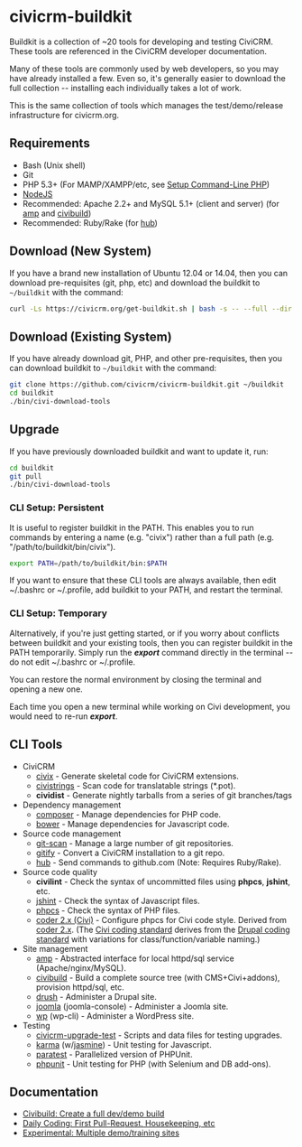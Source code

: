 # civicrm-buildkit

Buildkit is a collection of ~20 tools for developing and testing CiviCRM.
These tools are referenced in the CiviCRM developer documentation.

Many of these tools are commonly used by web developers, so you may have
already installed a few.  Even so, it's generally easier to download the
full collection -- installing each individually takes a lot of work.

This is the same collection of tools which manages the test/demo/release
infrastructure for civicrm.org.

## Requirements

 * Bash (Unix shell)
 * Git
 * PHP 5.3+ (For MAMP/XAMPP/etc, see [Setup Command-Line PHP](http://wiki.civicrm.org/confluence/display/CRMDOC/Setup+Command-Line+PHP))
 * [NodeJS](http://nodejs.org/)
 * Recommended: Apache 2.2+ and MySQL 5.1+ (client and server) (for [amp](https://github.com/totten/amp) and [civibuild](doc/civibuild.md))
 * Recommended: Ruby/Rake (for [hub](http://hub.github.com/))

## Download (New System)

If you have a brand new installation of Ubuntu 12.04 or 14.04, then
you can download pre-requisites (git, php, etc) and download
the buildkit to `~/buildkit` with the command:

```bash
curl -Ls https://civicrm.org/get-buildkit.sh | bash -s -- --full --dir ~/buildkit
```

## Download (Existing System)

If you have already download git, PHP, and other pre-requisites, then you can
download buildkit to `~/buildkit` with the command:

```bash
git clone https://github.com/civicrm/civicrm-buildkit.git ~/buildkit
cd buildkit
./bin/civi-download-tools
```

## Upgrade

If you have previously downloaded buildkit and want to update it, run:

```bash
cd buildkit
git pull
./bin/civi-download-tools
```

### CLI Setup: Persistent

It is useful to register buildkit in the PATH. This enables you to run commands
by entering a name (e.g.  "civix") rather than a full path (e.g.
"/path/to/buildkit/bin/civix").

```bash
export PATH=/path/to/buildkit/bin:$PATH
```

If you want to ensure that these CLI tools are always available, then edit
~/.bashrc or ~/.profile, add buildkit to your PATH, and restart the
terminal.

### CLI Setup: Temporary

Alternatively, if you're just getting started, or if you worry about
conflicts between buildkit and your existing tools, then you can
register buildkit in the PATH temporarily. Simply run the ***export***
command directly in the terminal -- do not edit ~/.bashrc or ~/.profile.

You can restore the normal environment by closing the terminal and opening
a new one.

Each time you open a new terminal while working on Civi development, you
would need to re-run ***export***.

## CLI Tools

 * CiviCRM
   * [civix](https://github.com/totten/civix) - Generate skeletal code for CiviCRM extensions.
   * [civistrings](https://github.com/civicrm/civistrings) - Scan code for translatable strings (*.pot).
   * **cividist** - Generate nightly tarballs from a series of git branches/tags
 * Dependency management
   * [composer](http://getcomposer.org/) - Manage dependencies for PHP code.
   * [bower](http://bower.io/) - Manage dependencies for Javascript code.
 * Source code management
   * [git-scan](https://github.com/totten/git-scan/) - Manage a large number of git repositories.
   * [gitify](doc/gitify.md) - Convert a CiviCRM installation to a git repo.
   * [hub](http://hub.github.com/) - Send commands to github.com (Note: Requires Ruby/Rake).
 * Source code quality
   * **civilint** - Check the syntax of uncommitted files using **phpcs**, **jshint**, etc.
   * [jshint](http://jshint.com/) - Check the syntax of Javascript files.
   * [phpcs](https://github.com/squizlabs/PHP_CodeSniffer) - Check the syntax of PHP files.
   * [coder 2.x (Civi)](https://github.com/civicrm/coder) - Configure phpcs for Civi code style. Derived from [coder 2.x](https://www.drupal.org/project/coder). (The [Civi coding standard](http://wiki.civicrm.org/confluence/display/CRMDOC/PHP+Code+and+Inline+Documentation) derives from the [Drupal coding standard](https://www.drupal.org/coding-standards) with variations for class/function/variable naming.)
 * Site management
   * [amp](https://github.com/totten/amp) - Abstracted interface for local httpd/sql service (Apache/nginx/MySQL).
   * [civibuild](doc/civibuild.md) - Build a complete source tree (with CMS+Civi+addons), provision httpd/sql, etc.
   * [drush](http://drush.ws/) - Administer a Drupal site.
   * [joomla](https://github.com/joomlatools/joomla-console) (joomla-console) - Administer a Joomla site.
   * [wp](http://wp-cli.org/) (wp-cli) - Administer a WordPress site.
 * Testing
   * [civicrm-upgrade-test](https://github.com/civicrm/civicrm-upgrade-test) - Scripts and data files for testing upgrades.
   * [karma](http://karma-runner.github.io) (w/[jasmine](http://jasmine.github.io/)) - Unit testing for Javascript.
   * [paratest](https://github.com/brianium/paratest) - Parallelized version of PHPUnit.
   * [phpunit](http://phpunit.de/) - Unit testing for PHP (with Selenium and DB add-ons).

## Documentation

 * [Civibuild: Create a full dev/demo build](doc/civibuild.md)
 * [Daily Coding: First Pull-Request, Housekeeping, etc](doc/daily-coding.md)
 * [Experimental: Multiple demo/training sites](doc/demo-sites.md)
